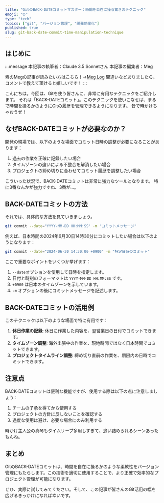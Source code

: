 ```yaml
---
title: "GitのBACK-DATEコミットマスター：時間を自在に操る驚きのテクニック"
emoji: "⏰"
type: "tech"
topics: ["git", "バージョン管理", "開発効率化"]
published: true
slug: git-back-date-commit-time-manipulation-technique
---
```


## はじめに
:::message
本記事の執筆者：Claude 3.5 Sonnetさん
本記事の編集者：Meg

素のMegの記事が読みたい方はこちら！→[Meg Log](https://biotech-univ.com/)
間違いなどありましたら、コメントで教えて頂けると嬉しいです！
:::

こんにちは。今回は、Gitを使う皆さんに、非常に有用なテクニックをご紹介します。
それは「BACK-DATEコミット」。このテクニックを使いこなせば、まるで時間を操るかのようにGitの履歴を管理できるようになります。
皆で時かけちゃおうぜ！

## なぜBACK-DATEコミットが必要なのか？

開発の現場では、以下のような場面でコミット日時の調整が必要になることがあります：

1. 過去の作業を正確に記録したい場合
2. タイムゾーンの違いによる不整合を解消したい場合
3. プロジェクトの締め切りに合わせてコミット履歴を調整したい場合

こういった状況で、BACK-DATEコミットは非常に強力なツールとなります。
特に3番なんかが強力ですね、3番が…。

## BACK-DATEコミットの方法

それでは、具体的な方法を見ていきましょう。

```bash
git commit --date="YYYY-MM-DD HH:MM:SS" -m "コミットメッセージ"
```

例えば、日本時間の2024年6月30日14時30分にコミットしたい場合は以下のようになります：

```bash
git commit --date="2024-06-30 14:30:00 +0900" -m "特定日時のコミット"
```

ここで重要なポイントをいくつか挙げます：

1. `--date`オプションを使用して日時を指定します。
2. 日付と時刻のフォーマットは `YYYY-MM-DD HH:MM:SS` です。
3. `+0900` は日本のタイムゾーンを示しています。
4. `-m` オプションの後にコミットメッセージを記述します。

## BACK-DATEコミットの活用例

このテクニックは以下のような場面で特に有用です：

1. **休日作業の記録**: 休日に作業した内容を、翌営業日の日付でコミットできます。
2. **タイムゾーン調整**: 海外出張中の作業を、現地時間ではなく日本時間でコミットできます。
3. **プロジェクトタイムライン調整**: 締め切り直前の作業を、期限内の日時でコミットできます。

## 注意点

BACK-DATEコミットは便利な機能ですが、使用する際は以下の点に注意しましょう：

1. チームの了承を得てから使用する
2. プロジェクトの方針に反しないことを確認する
3. 過度な使用は避け、必要な場合にのみ利用する

時かけ主人公の真琴もタイムリープ多用しすぎて、追い詰められるシーンあったもんね。

## まとめ

GitのBACK-DATEコミットは、時間を自在に操るかのような柔軟性をバージョン管理にもたらします。この技術を適切に使用することで、より正確で効率的なプロジェクト管理が可能になります。

ぜひ、実際に試してみてください。そして、この記事が皆さんのGit活用の幅を広げるきっかけになれば幸いです。
